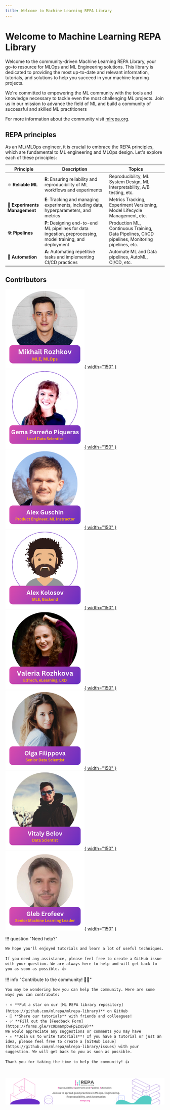 ```yaml
---
title: Welcome to Machine Learning REPA Library
---
```



<!-- ![banner](static/main-banner.png) -->
# Welcome to Machine Learning REPA Library

Welcome to the community-driven Machine Learning REPA Library, your go-to resource for MLOps and ML Engineering solutions. This library is dedicated to providing the most up-to-date and relevant information, tutorials, and solutions to help you succeed in your machine learning projects.

We're committed to empowering the ML community with the tools and knowledge necessary to tackle even the most challenging ML projects. Join us in our mission to advance the field of ML and build a community of successful and skilled ML practitioners

For more information about the community visit [mlrepa.org](https://mlrepa.org/).


## REPA principles 

As an ML/MLOps engineer, it is crucial to embrace the REPA principles, which are fundamental to ML engineering and MLOps design. Let's explore each of these principles:

| Principle | Description | Topics |
| --- | --- | --- |
| ⚛️ **Reliable ML** | **R**:  Ensuring reliability and reproducibility of ML workflows and experiments | Reproducibility, ML System Design, ML Interpretability, A/B testing, etc. |
| 🧪 **Experiments Management** | **E**: Tracking and managing experiments, including data, hyperparameters, and metrics | Metrics Tracking, Experiment Versioning, Model Lifecycle Management, etc. |
| 🛠️ **Pipelines** | **P**: Designing end-to-end ML pipelines for data ingestion, preprocessing, model training, and deployment | Production ML, Continuous Training, Data Pipelines, CI/CD pipelines, Monitoring pipelines, etc. |
| 🤖 **Automation** | **A**: Automating repetitive tasks and implementing CI/CD practices | Automate ML and Data pipelines, AutoML, CI/CD, etc. |


## Contributors 

<a 
    href="https://www.linkedin.com/in/mnrozhkov/" target="_blank"
    >![Mikhail Rozhkov](static/contributors/mikhail-rozhkov.png){ width="150" }
</a>
<a
    href="https://www.linkedin.com/in/gemaparreno/" target="_blank"
    >![Gema Parreño Piqueras](static/contributors/gema-parreno-piqueras.png){ width="150" }
</a>
<a
    href="https://www.linkedin.com/in/1aguschin/" target="_blank"
    >![Alexander Gushcin](static/contributors/alex-guschin.png){ width="150" }
</a>
<a
    href="https://github.com/ankxyz" target="_blank"
    >![Alex Kolosov](static/contributors/alex-kolosov.png){ width="150" }
</a>
<a
    href="https://www.linkedin.com/in/valeria-rozhkova-7a2710222/" target="_blank"
    >![Valeria Rozhkova](static/contributors/valeria-rozhkova.png){ width="150" }
</a>
<a
    href="https://www.linkedin.com/in/olga-filippova-b029a51b9/" target="_blank"
    >![Olga Filippova](static/contributors/olga-filippova.png){ width="150" }
</a>
<a
    href="https://www.linkedin.com/in/vitbelov/" target="_blank"
    >![Vitaly Belov](static/contributors/vitaly-belov.png){ width="150" }
</a>
<a
    href="https://www.linkedin.com/in/gerofeev/" target="_blank"
    >![Gleb Erofeev](static/contributors/gleb-erofeev.png){ width="150" }
</a>



!!! question  "Need help?"

    We hope you'll enjoyed tutorials and learn a lot of useful techniques. 
    
    If you need any assistance, please feel free to create a GitHub issue with your question. We are always here to help and will get back to you as soon as possible. 👍



!!! info "Contribute to the community! 🙏🏻"

    You may be wondering how you can help the community. Here are some ways you can contribute:

    - ⭐ **Put a star on our [ML REPA library repository](https://github.com/mlrepa/mlrepa-library)** on GitHub 
    - 📣 **Share our tutorials** with friends and colleagues! 
    - ✅ **Fill out the [Feedback Form](https://forms.gle/Yc9DmampbwFpEzo58)**
    We would appreciate any suggestions or comments you may have
    - ✍️ **Join us to write tutorials**! If you have a tutorial or just an idea, please feel free to create a [GitHub issue](https://github.com/mlrepa/mlrepa-library/issues) with your suggestion. We will get back to you as soon as possible.

    Thank you for taking the time to help the community! 👍    


# 
![banner](static/footer.png)